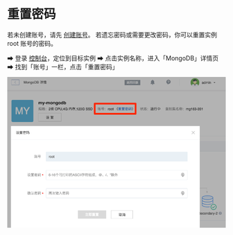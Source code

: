 # 重置密码

若未创建账号，请先 [创建账号](http://support.c.163.com/md.html#!平台服务/MongoDB/使用指南/管理账号/MongoDB创建账号.md)。
若遗忘密码或需要更改密码，你可以重置实例 root 账号的密码。

➡ 登录 [控制台](https://c.163.com/dashboard#/m/mongodb/)，定位到目标实例
➡ 点击实例名称，进入「MongoDB」详情页
➡ 找到「账号」一栏，点击「重置密码」

![](../../image/使用指南-账号管理-重置密码.png)